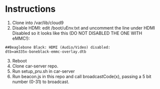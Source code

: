 # Instructions
1. Clone into /var/lib/cloud9
2. Disable HDMI: edit /boot/uEnv.txt and uncomment the line under HDMI Disabled so it looks like this (DO NOT DISABLED THE ONE WITH eMMC!):
```
##Beaglebone Black: HDMI (Audio/Video) disabled:
dtb=am335x-boneblack-emmc-overlay.dtb
```
3. Reboot
4. Clone car-server repo.
5. Run setup_pru.sh in car-server
6. Run beacon.js in this repo and call broadcastCode(x), passing a 5 bit number (0-31) to broadcast.
<!--
1. Grab https://rcn-ee.com/rootfs/bb.org/testing/2017-06-11/stretch-iot/bone-debian-stretch-iot-armhf-2017-06-11-4gb.img.xz
2. Program a microSD card with that image using http://etcher.io
3. Boot it on a BeagleBone
4. Get connected to the Internet
5. Run the following in the shell
```sh
cd /var/lib/cloud9
git clone https://gist.github.com/jadonk/2ecf864e1b3f250bad82c0eae12b7b64
cd 2ecf864e1b3f250bad82c0eae12b7b64
make
echo none > /sys/class/leds/beaglebone\:green\:usr0/trigger
sudo config-pin overlay cape-universala
sudo config-pin p9.30 pruout
sudo make run
```

You'll see USR0 blinking 5 times a second (toggles every 100ms). Modify hello-pru.c as desired
and enjoy!

# Notes

* sudo perl /opt/scripts/device/bone/show-pins.pl -v
* config-pin --help
* Bug tracker: http://bugs.elinux.org/projects/debian-image-releases
* http://elinux.org/EBC_Exercise_30_PRU_via_remoteproc_and_RPMsg
* http://elinux.org/EBC_Exercise_11b_gpio_via_mmap
* https://docs.google.com/presentation/d/1yMuyQwkYKU48LeMYnQj4sspnsbXf9niojWe_jr4BWjw/edit?usp=sharing
* http://processors.wiki.ti.com/images/3/34/Sitara_boot_camp_pru-module1-hw-overview.pdf
* http://processors.wiki.ti.com/index.php/PRU_Assembly_Instructions
* http://theduchy.ualr.edu/?p=996
* http://processors.wiki.ti.com/index.php/PRU_Projects

# Version

Debian Stretch BeagleBoard.org BeagleBone IoT Image

```sh
git:/opt/scripts/:[09ae22ec483e5483c6ae7f0ca7bbbabf864b06af]
eeprom:[A335BNLTBP00yywwBP000000]
dogtag:[BeagleBoard.org Debian Image 2017-06-11]
bootloader:[microSD-(push-button)]:[/dev/mmcblk0]:[U-Boot 2017.05-00002-ga302d6e48b]
kernel:[4.4.68-ti-r108]
nodejs:[v6.11.0]
uboot_overlay_options:[enable_uboot_overlays=1]
uboot_overlay_options:[uboot_overlay_pru=/lib/firmware/AM335X-PRU-RPROC-4-4-TI-00A0.dtbo]
uboot_overlay_options:[enable_uboot_cape_universal=1]
```
-->
